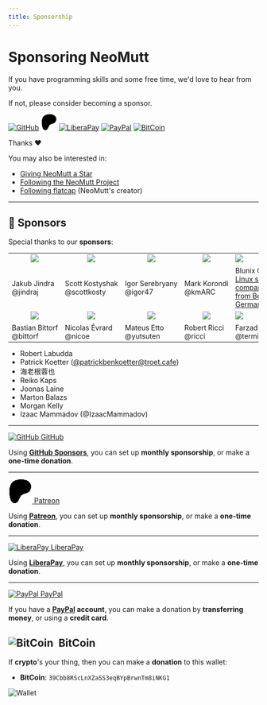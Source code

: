 ```yaml
---
title: Sponsorship
---
```


# Sponsoring NeoMutt

If you have programming skills and some free time, we'd love to hear from you.

If not, please consider becoming a sponsor.

<a href="https://github.com/sponsors/flatcap"><img alt="GitHub" width="32" src="/images/github-large.png"></a>
<a href="https://patreon.com/neomutt"><img alt="Patreon" width="32" src="/images/patreon.png"></a>
<a href="https://liberapay.com/flatcap"><img alt="LiberaPay" width="32" src="/images/liberapay.png"></a>
<a href="https://www.paypal.me/russon/"><img alt="PayPal" width="32" src="/images/paypal.png"></a>
<a href="#bitcoin"><img alt="BitCoin" width="32" src="/images/btc-logo.svg"></a>

Thanks :heart:

You may also be interested in:

- [Giving NeoMutt a Star](https://github.com/neomutt/neomutt/stargazers)
- [Following the NeoMutt Project](https://github.com/neomutt)
- [Following flatcap](https://github.com/flatcap) (NeoMutt's creator)

---

## :gem: Sponsors

Special thanks to our **sponsors**:

<table>
  <tr>
    <td align="center"><a href="https://github.com/jindraj/"><img width="80" src="https://avatars.githubusercontent.com/u/1755070"></a></td>
    <td align="center"><a href="https://github.com/scottkosty/"><img width="80" src="https://avatars.githubusercontent.com/u/1149353"></a></td>
    <td align="center"><a href="https://github.com/igor47/"><img width="80" src="https://avatars.githubusercontent.com/u/200575"></a></td>
    <td align="center"><a href="https://github.com/kmARC/"><img width="80" src="https://avatars.githubusercontent.com/u/6640417"></a></td>
    <td align="left" colspan="2"><a href="https://www.blunix.com/"><img width="80" src="https://neomutt.org/images/sponsors/blunix.png"></a></td>
  </tr>
  <tr>
    <td>Jakub&nbsp;Jindra<br>@jindraj</td>
    <td>Scott&nbsp;Kostyshak<br>@scottkosty</td>
    <td>Igor&nbsp;Serebryany<br>@igor47</td>
    <td>Mark&nbsp;Korondi<br>@kmARC</td>
    <td colspan="2">Blunix&nbsp;GmbH<br><a href="https://www.blunix.com/">Linux support company<br>from Berlin, Germany</a></td>
  </tr>
  <tr>
    <td align="center"><a href="https://github.com/bittorf"><img width="80" src="https://avatars.githubusercontent.com/u/198379"></a></td>
    <td align="center"><a href="https://github.com/nicoe"><img width="80" src="https://avatars.githubusercontent.com/u/44782"></a></td>
    <td align="center"><a href="https://github.com/yutsuten"><img width="80" src="https://avatars.githubusercontent.com/u/7322925"></a></td>
    <td align="center"><a href="https://github.com/ricci"><img width="80" src="https://avatars.githubusercontent.com/u/829847"></a></td>
    <td align="left" colspan="2"><a href="https://github.com/terminaldweller"><img width="80" src="https://avatars.githubusercontent.com/u/20871975"></a></td>
  </tr>
  <tr>
    <td>Bastian&nbsp;Bittorf<br>@bittorf</td>
    <td>Nicolas&nbsp;Évrard<br>@nicoe</td>
    <td>Mateus&nbsp;Etto<br>@yutsuten</td>
    <td>Robert Ricci<br>@ricci</td>
    <td>Farzad Sadeghi<br>@terminaldweller</td>
  </tr>
</table>

- Robert Labudda
- Patrick Koetter ([@patrickbenkoetter@troet.cafe](https://troet.cafe/@patrickbenkoetter))
- 海老根蓉也
- Reiko Kaps
- Joonas Laine
- Marton Balazs
- Morgan Kelly
- Izaac Mammadov (@IzaacMammadov)

---

<a href="https://github.com/sponsors/flatcap"><img alt="GitHub" width="48" src="/images/github-large.png"> <span class="big">GitHub</span></a>

Using **[GitHub Sponsors](https://github.com/sponsors/flatcap)**, you can set up **monthly sponsorship**, or make a **one-time donation**.

---

<a href="https://patreon.com/neomutt"><img alt="Patreon" width="48" src="/images/patreon.png"> <span class="big">Patreon</span></a>

Using **[Patreon](https://patreon.com/neomutt)**, you can set up **monthly sponsorship**, or make a **one-time donation**.

---

<a href="https://liberapay.com/flatcap"><img alt="LiberaPay" width="48" src="/images/liberapay.png"> <span class="big">LiberaPay</span></a>

Using **[LiberaPay](https://liberapay.com/flatcap)**, you can set up **monthly sponsorship**, or make a **one-time donation**.

---

<a href="https://www.paypal.me/russon/"><img alt="PayPal" width="48" src="/images/paypal.png"> <span class="big">PayPal</span></a>

If you have a **[PayPal](https://www.paypal.me/russon/) account**, you can make a donation by **transferring money**, or using a **credit card**.

## <img style="margin-right: 0.5em;" alt="BitCoin" width="48" src="/images/btc-logo.svg">BitCoin

If **crypto**'s your thing, then you can make a **donation** to this wallet:

- **BitCoin**: `39Cbb8RScLnXZaSS3eqBYpBrwnTm8iNKG1`

<img alt="Wallet" src="/images/btc-wallet.png">

